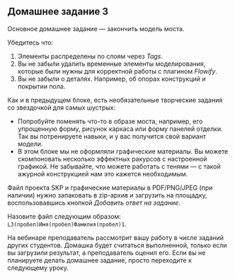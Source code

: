 ## Домашнее задание 3

Основное домашнее задание — закончить модель моста. 

Убедитесь что:

1. Элементы распределены по слоям через _Tags_.
2. Вы не забыли удалить временные элементы моделирования, которые были нужны для корректной работы с плагином _Flowify_.
3. Вы не забыли о деталях. Например, об опорах конструкций и покрытии пола.

Как и в предыдущем блоке, есть необязательные творческие задания со звездочкой для самых шустрых:

- Попробуйте поменять что-то в образе моста, например, его упрощенную форму, рисунок каркаса или форму панелей отделки. Так вы потренируете навыки, и у вас получится свой вариант модели.
- В этом блоке мы не оформляли графические материалы. Вы можете скомпоновать несколько эффектных ракурсов с настроенной графикой. Не забывайте, что можете работать с тенями — с такой ажурной конструкцией нам это кажется необходимым.

Файл проекта SKP и графические материалы в PDF/PNG/JPEG (при наличии) нужно  запаковать в zip-архив и загрузить на площадку, воспользовавшись кнопкой _Добавить ответ на задание_. 

Назовите файл следующим образом: `L3(пробел)Имя(пробел)Фамилия(пробел)1`. 

На вебинаре преподаватель рассмотрит вашу работу в числе заданий других студентов. Домашка будет считаться выполненной, только если вы загрузили результат, а преподаватель оценил его. Если вы не планируете делать домашнее задание, просто переходите к следующему уроку.